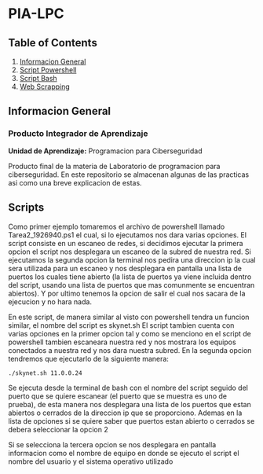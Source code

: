 # PIA-LPC

## Table of Contents
1. [Informacion General](#general-info)
2. [Script Powershell](#Script1)
3. [Script Bash](#Script2)
4. [Web Scrapping](#Script3)

## Informacion General
<a name="general-info"></a>
### Producto Integrador de Aprendizaje
**Unidad de Aprendizaje:** Programacion para Ciberseguridad

Producto final de la materia de Laboratorio de programacion para ciberseguridad.
En este repositorio se almacenan algunas de las practicas asi como una breve explicacion de estas.

## Scripts
<a name=Script1></a>

Como primer ejemplo tomaremos el archivo de powershell llamado Tarea2_1926940.ps1 el cual, si lo ejecutamos
nos dara varias opciones.
El script consiste en un escaneo de redes, si decidimos ejecutar la primera opcion el script nos desplegara
un escaneo de la subred de nuestra red. Si ejecutamos la segunda opcion la terminal nos pedira una direccion ip
la cual sera utilizada para un escaneo y nos desplegara en pantalla una lista de puertos los cuales tiene abierto
(la lista de puertos ya viene incluida dentro del script, usando una lista de puertos que mas comunmente se encuentran
abiertos). Y por ultimo tenemos la opcion de salir el cual nos sacara de la ejecucion y no hara nada.

<a name=Script2></a>

En este script, de manera similar al visto con powershell tendra un funcion similar, el nombre del script es skynet.sh
El script tambien cuenta con varias opciones en la primer opcion tal y como se menciono en el script de powershell tambien
escaneara nuestra red y nos mostrara los equipos conectados a nuestra red y nos dara nuestra subred.
En la segunda opcion tendremos que ejecutarlo de la siguiente manera: 
```
./skynet.sh 11.0.0.24
```
Se ejecuta desde la terminal de bash con el nombre del script seguido del puerto que se quiere escanear (el puerto que se muestra
es uno de prueba), de esta manera nos desplegara una lista de los puertos que estan abiertos o cerrados de la direccion ip
que se proporciono. Ademas en la lista de opciones si se quiere saber que puertos estan abierto o cerrados se debera seleccionar
la opcion 2

Si se selecciona la tercera opcion se nos desplegara en pantalla informacion como el nombre de equipo en donde se ejecuto el script
el nombre del usuario y el sistema operativo utilizado 

<a name="Script3"></a>
